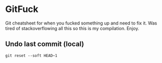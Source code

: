 # GitFuck
Git cheatsheet for when you fucked something up and need to fix it. Was tired of stackoverflowing all this so this is my compilation. Enjoy.

## Undo last commit (local)
```git reset --soft HEAD~1```
